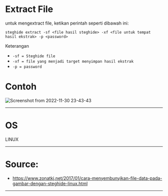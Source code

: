 # Extract File

untuk mengextract file, ketikan perintah seperti dibawah ini:

`steghide extract -sf <file hasil steghide> -xf <file untuk tempat hasil ekstrak> -p <password>`

Keterangan

- `-sf = Steghide file`
- `-xf = file yang menjadi target menyimpan hasil ekstrak`
- `-p = password`

# Contoh

![Screenshot from 2022-11-30 23-43-43](https://user-images.githubusercontent.com/113501500/204858027-081c4a98-0887-4f1c-ae1c-e778c1d39cb9.png)

-----------------------------------------------------------------------------------------------------------------------------------------------------------
# OS
LINUX

------------------------------------------------------------
# Source:
- https://www.zonatkj.net/2017/01/cara-menyembunyikan-file-data-pada-gambar-dengan-steghide-linux.html

-------------------------------------------------------------
